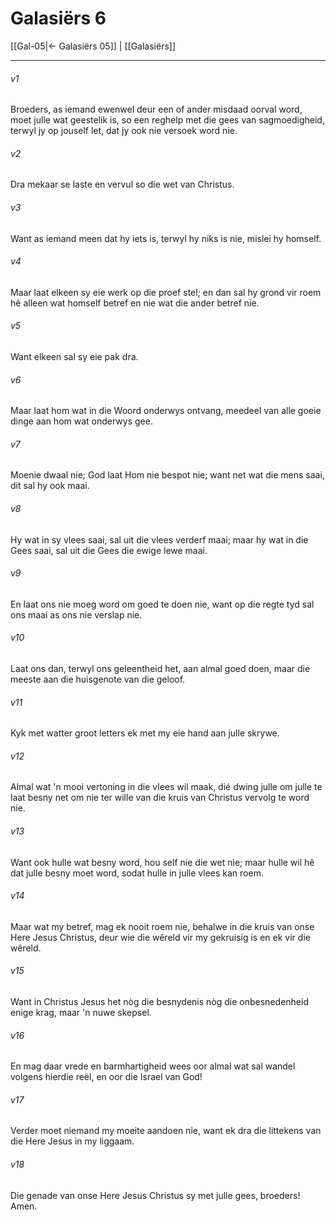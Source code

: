 # Galasiërs 6

[[Gal-05|← Galasiërs 05]] | [[Galasiërs]]
***

###### v1
Broeders, as iemand ewenwel deur een of ander misdaad oorval word, moet julle wat geestelik is, so een reghelp met die gees van sagmoedigheid, terwyl jy op jouself let, dat jy ook nie versoek word nie. 
###### v2
Dra mekaar se laste en vervul so die wet van Christus. 
###### v3
Want as iemand meen dat hy iets is, terwyl hy niks is nie, mislei hy homself. 
###### v4
Maar laat elkeen sy eie werk op die proef stel; en dan sal hy grond vir roem hê alleen wat homself betref en nie wat die ander betref nie. 
###### v5
Want elkeen sal sy eie pak dra. 
###### v6
Maar laat hom wat in die Woord onderwys ontvang, meedeel van alle goeie dinge aan hom wat onderwys gee. 
###### v7
Moenie dwaal nie; God laat Hom nie bespot nie; want net wat die mens saai, dit sal hy ook maai. 
###### v8
Hy wat in sy vlees saai, sal uit die vlees verderf maai; maar hy wat in die Gees saai, sal uit die Gees die ewige lewe maai. 
###### v9
En laat ons nie moeg word om goed te doen nie, want op die regte tyd sal ons maai as ons nie verslap nie. 
###### v10
Laat ons dan, terwyl ons geleentheid het, aan almal goed doen, maar die meeste aan die huisgenote van die geloof. 
###### v11
Kyk met watter groot letters ek met my eie hand aan julle skrywe. 
###### v12
Almal wat 'n mooi vertoning in die vlees wil maak, dié dwing julle om julle te laat besny net om nie ter wille van die kruis van Christus vervolg te word nie. 
###### v13
Want ook hulle wat besny word, hou self nie die wet nie; maar hulle wil hê dat julle besny moet word, sodat hulle in julle vlees kan roem. 
###### v14
Maar wat my betref, mag ek nooit roem nie, behalwe in die kruis van onse Here Jesus Christus, deur wie die wêreld vir my gekruisig is en ek vir die wêreld. 
###### v15
Want in Christus Jesus het nòg die besnydenis nòg die onbesnedenheid enige krag, maar 'n nuwe skepsel. 
###### v16
En mag daar vrede en barmhartigheid wees oor almal wat sal wandel volgens hierdie reël, en oor die Israel van God! 
###### v17
Verder moet niemand my moeite aandoen nie, want ek dra die littekens van die Here Jesus in my liggaam. 
###### v18
Die genade van onse Here Jesus Christus sy met julle gees, broeders! Amen. 
